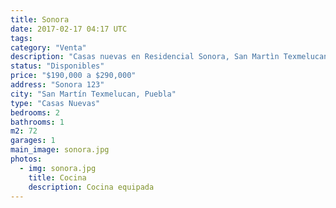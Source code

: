 ```yaml
---
title: Sonora
date: 2017-02-17 04:17 UTC
tags:
category: "Venta"
description: "Casas nuevas en Residencial Sonora, San Martìn Texmelucan, Puebla."
status: "Disponibles"
price: "$190,000 a $290,000"
address: "Sonora 123"
city: "San Martín Texmelucan, Puebla"
type: "Casas Nuevas"
bedrooms: 2
bathrooms: 1
m2: 72
garages: 1
main_image: sonora.jpg
photos:
  - img: sonora.jpg
    title: Cocina
    description: Cocina equipada
---
```


